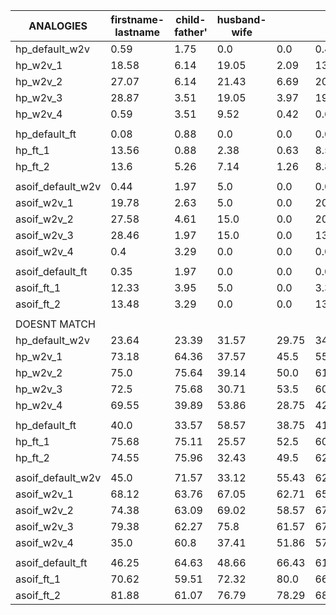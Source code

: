 | ANALOGIES                       |   firstname-lastname      |     child-father'   |   husband-wife      |        |          |          | 
|---------------------------------|---------|--------|---------|--------|----------|----------| 
| hp_default_w2v                  |  0.59   |  1.75  |  0.0    |  0.0   |  0.42    |          | 
| hp_w2v_1                        |  18.58  |  6.14  |  19.05  |  2.09  |  13.4    |          | 
| hp_w2v_2                        |  27.07  |  6.14  |  21.43  |  6.69  |  20.34   |          | 
| hp_w2v_3                        |  28.87  |  3.51  |  19.05  |  3.97  |  19.87   |          | 
| hp_w2v_4                        |  0.59   |  3.51  |  9.52   |  0.42  |  0.68    |          | 
|                                 |         |        |         |        |          |          | 
| hp_default_ft                   |  0.08   |  0.88  |  0.0    |  0.0   |  0.08    |          | 
| hp_ft_1                         |  13.56  |  0.88  |  2.38   |  0.63  |  8.57    |          | 
| hp_ft_2                         |  13.6   |  5.26  |  7.14   |  1.26  |  8.83    |          | 
|                                 |         |        |         |        |          |          | 
| asoif_default_w2v               |  0.44   |  1.97  |  5.0    |  0.0   |  0.0     |  0.57    | 
| asoif_w2v_1                     |  19.78  |  2.63  |  5.0    |  0.0   |  20.0    |  17.61   | 
| asoif_w2v_2                     |  27.58  |  4.61  |  15.0   |  0.0   |  20.0    |  24.56   | 
| asoif_w2v_3                     |  28.46  |  1.97  |  15.0   |  0.0   |  13.33   |  25.1    | 
| asoif_w2v_4                     |  0.4    |  3.29  |  0.0    |  0.0   |  0.0     |  0.57    | 
|                                 |         |        |         |        |          |          | 
| asoif_default_ft                |  0.35   |  1.97  |  0.0    |  0.0   |  0.0     |  0.42    | 
| asoif_ft_1                      |  12.33  |  3.95  |  5.0    |  0.0   |  3.33    |  11.04   | 
| asoif_ft_2                      |  13.48  |  3.29  |  0.0    |  0.0   |  13.33   |  12.07   | 
|                                 |         |         |         |         |          | 
| DOESNT MATCH                    |         |         |         |         |          | 
| hp_default_w2v                  |  23.64  |  23.39  |  31.57  |  29.75  |  34.69   | 
| hp_w2v_1                        |  73.18  |  64.36  |  37.57  |  45.5   |  55.99   | 
| hp_w2v_2                        |  75.0   |  75.64  |  39.14  |  50.0   |  61.09   | 
| hp_w2v_3                        |  72.5   |  75.68  |  30.71  |  53.5   |  60.33   | 
| hp_w2v_4                        |  69.55  |  39.89  |  53.86  |  28.75  |  42.39   | 
|                                 |         |         |         |         |          | 
| hp_default_ft                   |  40.0   |  33.57  |  58.57  |  38.75  |  41.92   | 
| hp_ft_1                         |  75.68  |  75.11  |  25.57  |  52.5   |  60.99   | 
| hp_ft_2                         |  74.55  |  75.96  |  32.43  |  49.5   |  62.25   | 
|                                 |         |         |         |         |          | 
| asoif_default_w2v               |  45.0   |  71.57  |  33.12  |  55.43  |  62.03   | 
| asoif_w2v_1                     |  68.12  |  63.76  |  67.05  |  62.71  |  65.93   | 
| asoif_w2v_2                     |  74.38  |  63.09  |  69.02  |  58.57  |  67.11   | 
| asoif_w2v_3                     |  79.38  |  62.27  |  75.8   |  61.57  |  67.58   | 
| asoif_w2v_4                     |  35.0   |  60.8   |  37.41  |  51.86  |  57.35   | 
|                                 |         |         |         |         |          | 
| asoif_default_ft                |  46.25  |  64.63  |  48.66  |  66.43  |  61.59   | 
| asoif_ft_1                      |  70.62  |  59.51  |  72.32  |  80.0   |  66.82   | 
| asoif_ft_2                      |  81.88  |  61.07  |  76.79  |  78.29  |  68.58   |
